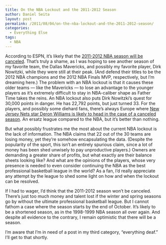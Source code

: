 ```yaml
---
title: On the NBA Lockout and the 2011-2012 Season
author: Daniel Seita
layout: post
permalink: /2011/08/04/on-the-nba-lockout-and-the-2011-2012-season/
categories:
  - Everything Else
tags:
  - NBA
---
```

According to ESPN, it&#8217;s likely that the [2011-2012 NBA season will be canceled][1]. That&#8217;s truly a shame, as I was hoping to see another season of my favorite team, the Dallas Mavericks, and possibly my favorite player, Dirk Nowitzki, while they were still at their peak. (And defend their titles to be the 2012 NBA champions and the 2012 NBA Finals MVP, respectively, but I&#8217;m dreaming here.) The problem with an NBA lockout is that it causes these older teams &#8212; like the Mavericks &#8212; to lose an advantage to the younger players as it&#8217;s extremely difficult to stay in NBA-caliber shape as Father Time takes the reins. An NBA lockout also puts Dirk Nowitzki&#8217;s quest for 30,000 points in danger. He has 22,792 points, but just turned 33. For the players, and possibly some diehard fans, there&#8217;s always Europe where [New Jersey Nets star Deron Williams is likely to head in the case of a canceled season][2]. An ersatz league compared to the NBA, but it&#8217;s better than nothing.

But what possibly frustrates me the most about the current NBA lockout is the lack of information. The NBA claims that 22 out of the 30 teams are losing money, yet they&#8217;re somehow encapsulating the data. (Despite the popularity of the sport, this isn&#8217;t an entirely spurious claim, since a lot of money has been shed unwisely to pay unproductive players.) Owners are demanding a greater share of profits, but what exactly are their balance sheets looking like? And what are the opinions of the players, whose very presence is needed to even consider continuing the NBA as the best professional basketball league in the world? As a fan, I&#8217;d really appreciate any attempt by the league to shed some light on how and when the lockout can be resolved.

If I had to wager, I&#8217;d think that the 2011-2012 season won&#8217;t be canceled. There&#8217;s just too much money and talent lost if the winter and spring seasons go by without the ultimate professional basketball league. But I cannot fathom a case where the season starts by the end of October. It&#8217;s likely to be a shortened season, as in the 1998-1999 NBA season all over again. And despite all evidence to the contrary, I remain optimistic that there will be a season.

I&#8217;m aware that I&#8217;m in need of a post in my third category, &#8220;everything deaf.&#8221; I&#8217;ll get to that shortly.

 [1]: http://espn.go.com/nba/story/_/id/6832574/billy-hunter-expects-entire-nba-season-canceled "NBA season canceled"
 [2]: http://sports.espn.go.com/new-york/nba/news/story?id=6745426 "where New Jersey Nets star Deron Williams is likely to head in the case of a canceled season"